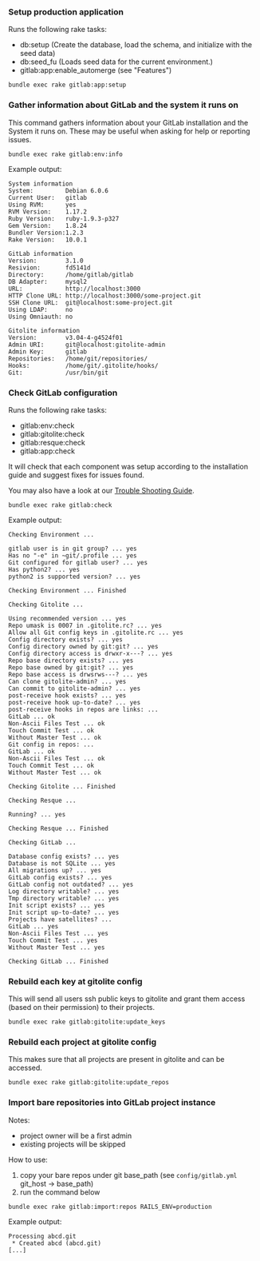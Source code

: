 ### Setup production application

Runs the following rake tasks:

* db:setup (Create the database, load the schema, and initialize with the seed data)
* db:seed_fu (Loads seed data for the current environment.)
* gitlab:app:enable_automerge (see "Features")

```
bundle exec rake gitlab:app:setup
```


### Gather information about GitLab and the system it runs on

This command gathers information about your GitLab installation and the System
it runs on. These may be useful when asking for help or reporting issues.

```
bundle exec rake gitlab:env:info
```

Example output:

```
System information
System:         Debian 6.0.6
Current User:   gitlab
Using RVM:      yes
RVM Version:    1.17.2
Ruby Version:   ruby-1.9.3-p327
Gem Version:    1.8.24
Bundler Version:1.2.3
Rake Version:   10.0.1

GitLab information
Version:        3.1.0
Resivion:       fd5141d
Directory:      /home/gitlab/gitlab
DB Adapter:     mysql2
URL:            http://localhost:3000
HTTP Clone URL: http://localhost:3000/some-project.git
SSH Clone URL:  git@localhost:some-project.git
Using LDAP:     no
Using Omniauth: no

Gitolite information
Version:        v3.04-4-g4524f01
Admin URI:      git@localhost:gitolite-admin
Admin Key:      gitlab
Repositories:   /home/git/repositories/
Hooks:          /home/git/.gitolite/hooks/
Git:            /usr/bin/git
```


### Check GitLab configuration

Runs the following rake tasks:

* gitlab:env:check
* gitlab:gitolite:check
* gitlab:resque:check
* gitlab:app:check

It will check that each component was setup according to the installation guide and suggest fixes for issues found.

You may also have a look at our [Trouble Shooting Guide](https://github.com/gitlabhq/gitlab-public-wiki/wiki/Trouble-Shooting-Guide).

```
bundle exec rake gitlab:check
```

Example output:

```
Checking Environment ...

gitlab user is in git group? ... yes
Has no "-e" in ~git/.profile ... yes
Git configured for gitlab user? ... yes
Has python2? ... yes
python2 is supported version? ... yes

Checking Environment ... Finished

Checking Gitolite ...

Using recommended version ... yes
Repo umask is 0007 in .gitolite.rc? ... yes
Allow all Git config keys in .gitolite.rc ... yes
Config directory exists? ... yes
Config directory owned by git:git? ... yes
Config directory access is drwxr-x---? ... yes
Repo base directory exists? ... yes
Repo base owned by git:git? ... yes
Repo base access is drwsrws---? ... yes
Can clone gitolite-admin? ... yes
Can commit to gitolite-admin? ... yes
post-receive hook exists? ... yes
post-receive hook up-to-date? ... yes
post-receive hooks in repos are links: ...
GitLab ... ok
Non-Ascii Files Test ... ok
Touch Commit Test ... ok
Without Master Test ... ok
Git config in repos: ...
GitLab ... ok
Non-Ascii Files Test ... ok
Touch Commit Test ... ok
Without Master Test ... ok

Checking Gitolite ... Finished

Checking Resque ...

Running? ... yes

Checking Resque ... Finished

Checking GitLab ...

Database config exists? ... yes
Database is not SQLite ... yes
All migrations up? ... yes
GitLab config exists? ... yes
GitLab config not outdated? ... yes
Log directory writable? ... yes
Tmp directory writable? ... yes
Init script exists? ... yes
Init script up-to-date? ... yes
Projects have satellites? ...
GitLab ... yes
Non-Ascii Files Test ... yes
Touch Commit Test ... yes
Without Master Test ... yes

Checking GitLab ... Finished
```


### Rebuild each key at gitolite config

This will send all users ssh public keys to gitolite and grant them access (based on their permission) to their projects.

```
bundle exec rake gitlab:gitolite:update_keys
```


### Rebuild each project at gitolite config

This makes sure that all projects are present in gitolite and can be accessed.

```
bundle exec rake gitlab:gitolite:update_repos
```

### Import bare repositories into GitLab project instance

Notes:

* project owner will be a first admin
* existing projects will be skipped

How to use:

1. copy your bare repos under git base_path (see `config/gitlab.yml` git_host -> base_path)
2. run the command below

```
bundle exec rake gitlab:import:repos RAILS_ENV=production
```

Example output:

```
Processing abcd.git
 * Created abcd (abcd.git)
[...]
```
